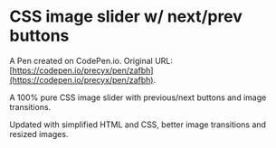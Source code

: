# CSS image slider w/ next/prev buttons

A Pen created on CodePen.io. Original URL: [https://codepen.io/precyx/pen/zafbh](https://codepen.io/precyx/pen/zafbh).

A 100% pure CSS image slider with previous/next buttons and image transitions.

Updated with simplified HTML and CSS, better image transitions and resized images.
